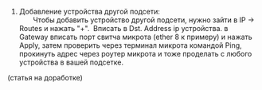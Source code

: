 1. Добавление устройства другой подсети:  
       Чтобы добавить устройство другой подсети, нужно зайти в IP -> Routes и нажать "+".  Вписать в Dst. Address ip устройства. в Gateway вписать порт свитча микрота (ether 8 к примеру) и нажать Apply, затем проверить через терминал микрота командой Ping, прокинуть адрес через роутер микрота и тоже проделать с любого устройства в вашей подсетке.

  
(статья на доработке)